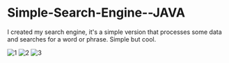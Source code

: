 # Simple-Search-Engine--JAVA
I created my search engine, it's a simple version that processes some data and searches for a word or phrase. Simple but cool.

![1](https://user-images.githubusercontent.com/40955969/95500719-85911b80-09a7-11eb-86a8-a7c148fc7f04.png)
![2](https://user-images.githubusercontent.com/40955969/95500727-8924a280-09a7-11eb-81b4-90ba1b65e99b.png)
![3](https://user-images.githubusercontent.com/40955969/95500730-8aee6600-09a7-11eb-83e2-71cca66435e6.png)
